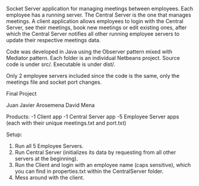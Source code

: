 Socket Server application for managing meetings between employees. Each employee has a running server. The Central Server is the one that manages meetings. A client application allows employees to login with the Central Server, see their meetings, book new meetings or edit existing ones, after which the Central Server notifies all other running employee servers to update their respective meetings data. 

Code was developed in Java using the Observer pattern mixed with Mediator pattern. Each folder is an individual Netbeans project. Source code is under src/. Executable is under dist/.

Only 2 employee servers included since the code is the same, only the meetings file and socket port changes.


Final Project

Juan Javier Arosemena
David Mena

Products:
-1 Client app
-1 Central Server app
-5 Employee Server apps (each with their unique meetings.txt and port.txt)

Setup:
1. Run all 5 Employee Servers.
2. Run Central Server (initializes its data by requesting from all other servers at the beginning).
3. Run the Client and login with an employee name (caps sensitive), which you can find in properties.txt within the CentralServer folder.
4. Mess around with the client.

